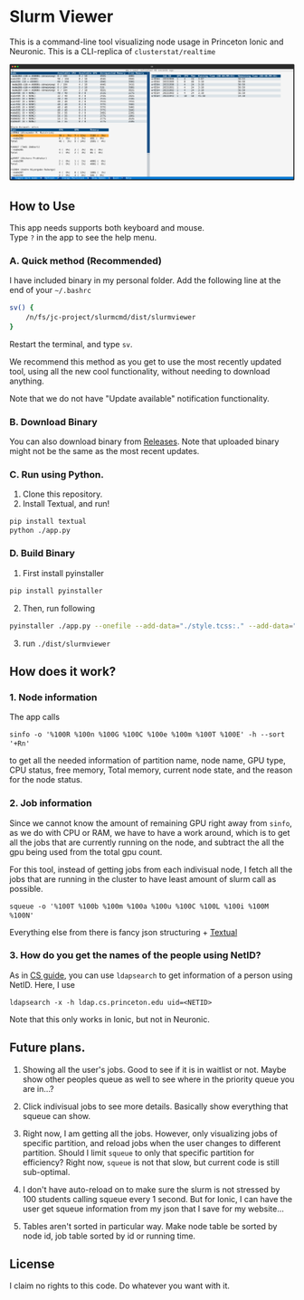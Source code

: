 # Slurm Viewer

This is a command-line tool visualizing node usage in Princeton Ionic and Neuronic.
This is a CLI-replica of `clusterstat/realtime`

<picture>
  <img src="./docs/screenshot.svg">
</picture>


## How to Use

This app needs supports both keyboard and mouse.  
Type `?` in the app to see the help menu. 

### A. Quick method (Recommended)

I have included binary in my personal folder. 
Add the following line at the end of your `~/.bashrc`

```bash
sv() {
    /n/fs/jc-project/slurmcmd/dist/slurmviewer
}
```

Restart the terminal, and type `sv`.

We recommend this method as you get to use the most recently updated tool, using all the new cool functionality,
without needing to download anything. 

Note that we do not have "Update available" notification functionality. 


### B. Download Binary

You can also download binary from [Releases](https://github.com/a6o/Slurm-Viewer/releases).
Note that uploaded binary might not be the same as the most recent updates. 

### C. Run using Python.

1. Clone this repository.
2. Install Textual, and run!
```
pip install textual
python ./app.py
```

### D. Build Binary

1. First install pyinstaller
```bash
pip install pyinstaller
```

2. Then, run following
```bash
pyinstaller ./app.py --onefile --add-data="./style.tcss:." --add-data="./info.txt:." --exclude-module numpy --exclude-module matplotlib --exclude-module jedi --hidden-import textual.widgets._markdown_viewer -n slurmviewer
```

3. run `./dist/slurmviewer`

## How does it work?

### 1. Node information

The app calls 
```
sinfo -o '%100R %100n %100G %100C %100e %100m %100T %100E' -h --sort '+Rn'
```
to get all the needed information of partition name, node name, GPU type, CPU status, free memory, Total memory, current node state, and the reason for the node status. 

### 2. Job information

Since we cannot know the amount of remaining GPU right away from `sinfo`, as we do with CPU or RAM, we have to have a work around, which is to get all the jobs that are currently running on the node, and subtract the all the gpu being used from the total gpu count. 

For this tool, instead of getting jobs from each indivisual node, I fetch all the jobs that are running in the cluster to have least amount of slurm call as possible.
```
squeue -o '%100T %100b %100m %100a %100u %100C %100L %100i %100M %100N'
```

Everything else from there is fancy json structuring + [Textual](https://github.com/Textualize/textual)

### 3. How do you get the names of the people using NetID?

As in [CS guide](https://csguide.cs.princeton.edu/email/setup/ldap), you can use `ldapsearch` to get information of a person using NetID. Here, I use 

```
ldapsearch -x -h ldap.cs.princeton.edu uid=<NETID>
```

Note that this only works in Ionic, but not in Neuronic. 

## Future plans. 

1. Showing all the user's jobs. Good to see if it is in waitlist or not. Maybe show other peoples queue as well to see where in the priority queue you are in...?

2. Click indivisual jobs to see more details. Basically show everything that squeue can show. 

3. Right now, I am getting all the jobs. However, only visualizing jobs of specific partition, and reload jobs when the user changes to different partition. Should I limit `squeue` to only that specific partition for efficiency? Right now, `squeue` is not that slow, but current code is still sub-optimal.

4. I don't have auto-reload on to make sure the slurm is not stressed by 100 students calling squeue every 1 second. But for Ionic, I can have the user get squeue information from my json that I save for my website...

5. Tables aren't sorted in particular way. Make node table be sorted by node id, job table sorted by id or running time. 

## License
I claim no rights to this code. Do whatever you want with it. 